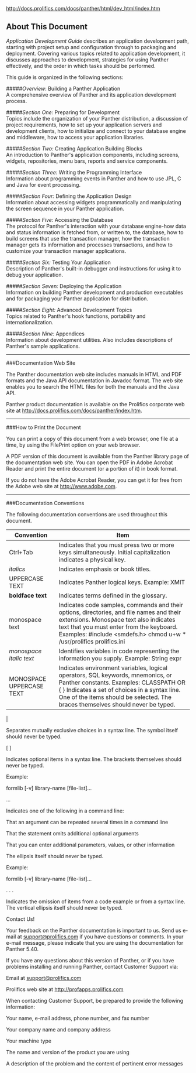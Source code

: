 
http://docs.prolifics.com/docs/panther/html/dev_html/index.htm

## About This Document

_Application Development Guide_ describes an application development path, starting with project setup and configuration through to packaging and deployment. Covering various topics related to application development, it discusses approaches to development, strategies for using Panther effectively, and the order in which tasks should be performed.

This guide is organized in the following sections:

#####_Overview_: Building a Panther Application  
A comprehensive overview of Panther and its application development process.

#####_Section One:_ Preparing for Development  
Topics include the organization of your Panther distribution, a discussion of project requirements, how to set up your application servers and development clients, how to initialize and connect to your database engine and middleware, how to access your application libraries.

#####_Section Two:_ Creating Application Building Blocks  
An introduction to Panther's application components, including screens, widgets, repositories, menu bars, reports and service components.

#####_Section Three:_ Writing the Programming Interface  
Information about programming events in Panther and how to use JPL, C and Java for event processing.

#####_Section Four:_ Defining the Application Design  
Information about accessing widgets programmatically and manipulating the screen sequence in your Panther application.

#####_Section Five:_ Accessing the Database  
The protocol for Panther's interaction with your database engine-how data and status information is fetched from, or written to, the database, how to build screens that use the transaction manager, how the transaction manager gets its information and processes transactions, and how to customize your transaction manager applications.

#####_Section Six:_ Testing Your Application  
Description of Panther's built-in debugger and instructions for using it to debug your application.

#####_Section Seven:_ Deploying the Application  
Information on building Panther development and production executables and for packaging your Panther application for distribution.

#####_Section Eight:_ Advanced Development Topics  
Topics related to Panther's hook functions, portability and internationalization.

#####_Section Nine:_ Appendices  
Information about development utilities. Also includes descriptions of Panther's sample applications.

---
###Documentation Web Site

The Panther documentation web site includes manuals in HTML and PDF formats and the Java API documentation in Javadoc format. The web site enables you to search the HTML files for both the manuals and the Java API.  

Panther product documentation is available on the Prolifics corporate web site at http://docs.prolifics.com/docs/panther/index.htm.

---
###How to Print the Document


You can print a copy of this document from a web browser, one file at a time, by using the FilePrint option on your web browser.  

A PDF version of this document is available from the Panther library page of the documentation web site. You can open the PDF in Adobe Acrobat Reader and print the entire document (or a portion of it) in book format.  

If you do not have the Adobe Acrobat Reader, you can get it for free from the Adobe web site at http://www.adobe.com.  

---
###Documentation Conventions


The following documentation conventions are used throughout this document.  


| Convention | Item |
|------------|------|
| Ctrl+Tab | Indicates that you must press two or more keys simultaneously. Initial capitalization indicates a physical key. |
| _italics_ | Indicates emphasis or book titles. |
| UPPERCASE TEXT | Indicates Panther logical keys.  Example:  XMIT |
| **boldface text** | Indicates terms defined in the glossary. |
| monospace text | Indicates code samples, commands and their options, directories, and file names and their extensions. Monospace text also indicates text that you must enter from the keyboard.  Examples:   #include <smdefs.h>  chmod u+w *  /usr/prolifics  prolifics.ini |
| _monospace italic text_ | Identifies variables in code representing the information you supply.  Example:  String expr  |
| MONOSPACE UPPERCASE TEXT | Indicates environment variables, logical operators, SQL keywords, mnemonics, or Panther constants.  Examples:  CLASSPATH  OR  { } Indicates a set of choices in a syntax line. One of the items should be selected. The braces themselves should never be typed.

|

Separates mutually exclusive choices in a syntax line. The symbol itself should never be typed.

[ ]

Indicates optional items in a syntax line. The brackets themselves should never be typed.

Example:

formlib [-v] library-name [file-list]...

...

Indicates one of the following in a command line:

That an argument can be repeated several times in a command line

That the statement omits additional optional arguments

That you can enter additional parameters, values, or other information

The ellipsis itself should never be typed.

Example:

formlib [-v] library-name [file-list]...

.
.
.

Indicates the omission of items from a code example or from a syntax line. The vertical ellipsis itself should never be typed.


Contact Us!


Your feedback on the Panther documentation is important to us. Send us e-mail at support@prolifics.com if you have questions or comments. In your e-mail message, please indicate that you are using the documentation for Panther 5.40.

If you have any questions about this version of Panther, or if you have problems installing and running Panther, contact Customer Support via:

Email at support@prolifics.com

Prolifics web site at http://profapps.prolifics.com

When contacting Customer Support, be prepared to provide the following information:

Your name, e-mail address, phone number, and fax number

Your company name and company address

Your machine type

The name and version of the product you are using

A description of the problem and the content of pertinent error messages

